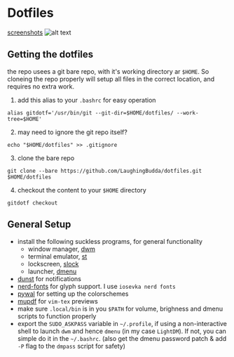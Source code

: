 # Dotfiles
[screenshots](https://imgur.com/a/hlQwaR9)
![alt text](https://imgur.com/DEpBmg1.png)



## Getting the dotfiles
the repo usees a git bare repo, with it's working directory ar `$HOME`. So cloneing the repo properly will setup all files in the correct location, and requires no extra work.
 1. add this alias to your `.bashrc` for easy operation
```
alias gitdotf='/usr/bin/git --git-dir=$HOME/dotfiles/ --work-tree=$HOME'
```
2. may need to ignore the git repo itself?
```
echo "$HOME/dotfiles" >> .gitignore
```
3. clone the bare repo
```
git clone --bare https://github.com/LaughingBudda/dotfiles.git $HOME/dotfiles
```
4.  checkout the content to your `$HOME` directory
```
gitdotf checkout
```
## General Setup
- install the following suckless programs, for general functionality
  - window manager, [dwm](https://github.com/LaughingBudda/dwm)
  - terminal emulator, [st](https://github.com/LaughingBudda/st)
  - lockscreen, [slock](https://tools.suckless.org/slock/)
  - launcher, [dmenu](https://tools.suckless.org/dmenu/)
- [dunst](https://github.com/dunst-project/dunst) for notifications
- [nerd-fonts](https://github.com/ryanoasis/nerd-fonts) for glyph support. I use `iosevka nerd fonts`
- [pywal](https://github.com/dylanaraps/pywal) for setting up the colorschemes
- [mupdf](https://mupdf.com/docs/manual-mupdf-gl.html) for `vim-tex` previews
- make sure `.local/bin` is in you `$PATH` for volume,  brighness and dmenu scripts to function properly
- export the `SUDO_ASKPASS` variable in `~/.profile`, if using a non-interactive shell to launch `dwm` and hence `dmenu` (in my case `LightDM`).
If not, you can simple do it in the `~/.bashrc`. (also get the dmenu password patch & add `-P` flag to the `dmpass` script for safety)

